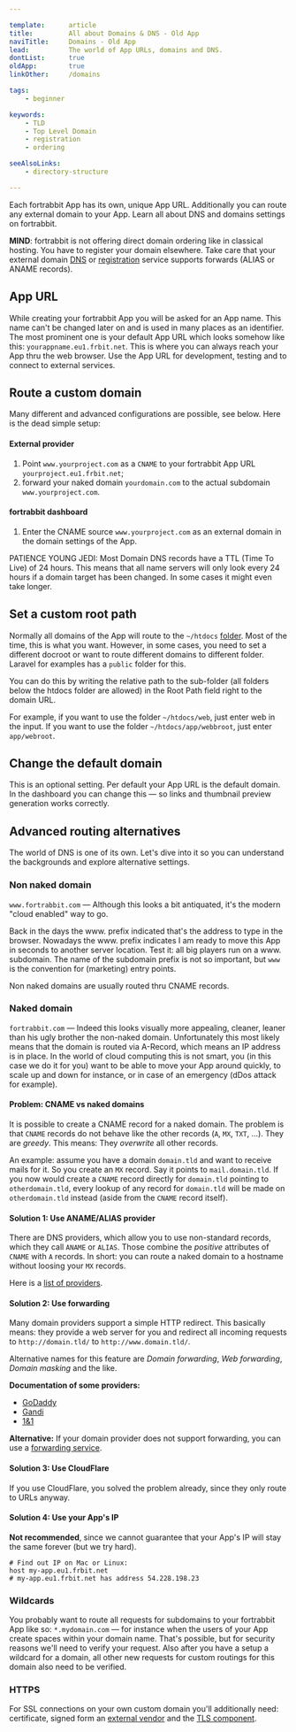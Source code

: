 ```yaml
---

template:      article
title:         All about Domains & DNS - Old App
naviTitle:     Domains - Old App
lead:          The world of App URLs, domains and DNS.
dontList:      true
oldApp:        true
linkOther:     /domains

tags:
    - beginner

keywords:
    - TLD
    - Top Level Domain
    - registration
    - ordering

seeAlsoLinks:
    - directory-structure

---
```


Each fortrabbit App has its own, unique App URL. Additionally you can route any external domain to your App. Learn all about DNS and domains settings on fortrabbit.


**MIND**: fortrabbit is not offering direct domain ordering like in classical hosting. You have to register your domain elsewhere. Take care that your external domain [DNS](external-services#toc-dns-as-a-service) or [registration](external-services#toc-domain-registration) service supports forwards (ALIAS or ANAME records).

## App URL

While creating your fortrabbit App you will be asked for an App name. This name can't be changed later on and is used in many places as an identifier. The most prominent one is your default App URL which looks somehow like this: `yourappname.eu1.frbit.net`. This is where you can always reach your App thru the web browser. Use the App URL for development, testing and to connect to external services.

## Route a custom domain

Many different and advanced configurations are possible, see below. Here is the dead simple setup:

#### External provider

1. Point `www.yourproject.com` as a `CNAME` to your fortrabbit App URL `yourproject.eu1.frbit.net`;
2. forward your naked domain `yourdomain.com` to the actual subdomain `www.yourproject.com`.

#### fortrabbit dashboard

1. Enter the CNAME source `www.yourproject.com` as an external domain in the domain settings of the App.

PATIENCE YOUNG JEDI: Most Domain DNS records have a TTL (Time To Live) of 24 hours. This means that all name servers will only look every 24 hours if a domain target has been changed. In some cases it might even take longer.

## Set a custom root path

Normally all domains of the App will route to the `~/htdocs` [folder](directory-structure). Most of the time, this is what you want. However, in some cases, you need to set a different docroot or want to route different domains to different folder. Laravel for examples has a `public` folder for this.

You can do this by writing the relative path to the sub-folder (all folders below the htdocs folder are allowed) in the Root Path field right to the domain URL.

For example, if you want to use the folder `~/htdocs/web`, just enter web in the input. If you want to use the folder `~/htdocs/app/webbroot`, just enter `app/webroot`.

## Change the default domain

This is an optional setting. Per default your App URL is the default domain. In the dashboard you can change this — so links and thumbnail preview generation works correctly.

## Advanced routing alternatives

The world of DNS is one of its own. Let's dive into it so you can understand the backgrounds and explore alternative settings.

### Non naked domain

`www.fortrabbit.com` — Although this looks a bit antiquated, it's the modern "cloud enabled" way to go.

Back in the days the www. prefix indicated that's the address to type in the browser. Nowadays the www. prefix indicates I am ready to move this App in seconds to another server location. Test it: all big players run on a www. subdomain. The name of the subdomain prefix is not so important, but `www` is the convention for (marketing) entry points.

Non naked domains are usually routed thru CNAME records.

### Naked domain

`fortrabbit.com` — Indeed this looks visually more appealing, cleaner, leaner than his ugly brother the non-naked domain. Unfortunately this most likely means that the domain is routed via A-Record, which means an IP address is in place. In the world of cloud computing this is not smart, you (in this case we do it for you) want to be able to move your App around quickly, to scale up and down for instance, or in case of an emergency (dDos attack for example).

#### Problem: CNAME vs naked domains

It is possible to create a CNAME record for a naked domain. The problem is that `CNAME` records do not behave like the other records (`A`, `MX`, `TXT`, …). They are *greedy*. This means: They *overwrite* all other records.

An example: assume you have a domain `domain.tld` and want to receive mails for it. So you create an `MX` record. Say it points to `mail.domain.tld`. If you now would create a `CNAME` record directly for `domain.tld` pointing to `otherdomain.tld`, every lookup of any record for `domain.tld` will be made on `otherdomain.tld` instead (aside from the `CNAME` record itself).

#### Solution 1: Use ANAME/ALIAS provider

There are DNS providers, which allow you to use non-standard records, which they call `ANAME` or `ALIAS`. Those combine the *positive* attributes of `CNAME`  with `A` records. In short: you can route a naked domain to a hostname without loosing your `MX` records.

Here is a [list of providers](/external-services#toc-dns-as-a-service).

#### Solution 2: Use forwarding

Many domain providers support a simple HTTP redirect. This basically means: they provide a web server for you and redirect all incoming requests to `http://domain.tld/` to `http://www.domain.tld/`.

Alternative names for this feature are *Domain forwarding*, *Web forwarding*, *Domain masking* and the like.

**Documentation of some providers:**

* [GoDaddy](https://support.godaddy.com/help/article/422/manually-forwarding-or-masking-your-domain-name)
* [Gandi](https://wiki.gandi.net/en/domains/management/domain-as-website/forwarding)
* [1&1](http://help.1and1.com/domains-c36931/manage-domains-c79822/domain-destination-c38672redirectforward-your-domain-a594868.html)

**Alternative:** If your domain provider does not support forwarding, you can use a [forwarding service](/external-services#toc-domain-forwarding-as-a-service).

#### Solution 3: Use CloudFlare

If you use CloudFlare, you solved the problem already, since they only route to URLs anyway.

#### Solution 4: Use your App's IP

**Not recommended**, since we cannot guarantee that your App's IP will stay the same forever (but we try hard).

```
# Find out IP on Mac or Linux:
host my-app.eu1.frbit.net
# my-app.eu1.frbit.net has address 54.228.198.23
```

### Wildcards

You probably want to route all requests for subdomains to your fortrabbit App like so: `*.mydomain.com` — for instance when the users of your App create spaces within your domain name. That's possible, but for security reasons we'll need to verify your request. Also after you have a setup a wildcard for a domain, all other new requests for custom routings for this domain also need to be verified.

### HTTPS

For SSL connections on your own custom domain you'll additionally need: certificate, signed form an [external vendor](external-services#toc-ssl) and the [TLS component](tls).